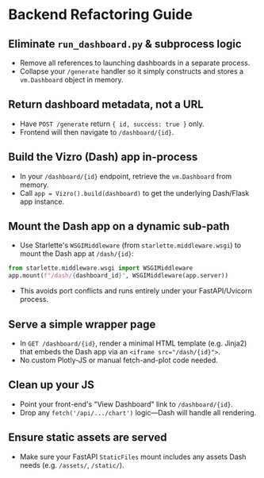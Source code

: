 # Backend Refactoring Guide

## Eliminate `run_dashboard.py` & subprocess logic
- Remove all references to launching dashboards in a separate process.
- Collapse your `/generate` handler so it simply constructs and stores a `vm.Dashboard` object in memory.

## Return dashboard metadata, not a URL
- Have `POST /generate` return `{ id, success: true }` only.
- Frontend will then navigate to `/dashboard/{id}`.

## Build the Vizro (Dash) app in-process
- In your `/dashboard/{id}` endpoint, retrieve the `vm.Dashboard` from memory.
- Call `app = Vizro().build(dashboard)` to get the underlying Dash/Flask app instance.

## Mount the Dash app on a dynamic sub-path
- Use Starlette's `WSGIMiddleware` (from `starlette.middleware.wsgi`) to mount the Dash app at `/dash/{id}`:

```python
from starlette.middleware.wsgi import WSGIMiddleware
app.mount(f"/dash/{dashboard_id}", WSGIMiddleware(app.server))
```

- This avoids port conflicts and runs entirely under your FastAPI/Uvicorn process.

## Serve a simple wrapper page
- In `GET /dashboard/{id}`, render a minimal HTML template (e.g. Jinja2) that embeds the Dash app via an `<iframe src="/dash/{id}">`.
- No custom Plotly-JS or manual fetch-and-plot code needed.

## Clean up your JS
- Point your front-end's "View Dashboard" link to `/dashboard/{id}`.
- Drop any `fetch('/api/.../chart')` logic—Dash will handle all rendering.

## Ensure static assets are served
- Make sure your FastAPI `StaticFiles` mount includes any assets Dash needs (e.g. `/assets/`, `/static/`).